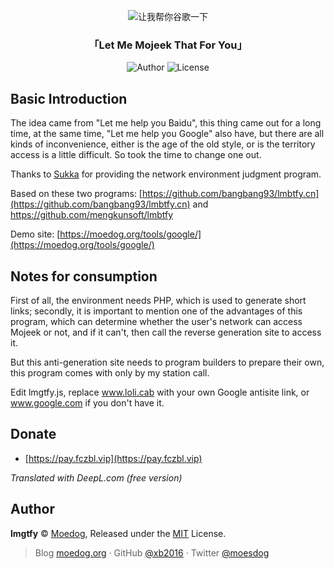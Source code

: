 <p align="center">
<img src="https://github.com/xb2016/lmgtfy/raw/master/lmgtfy.png" alt="让我帮你谷歌一下">
</p>

<h3 align="center"> 「Let Me Mojeek That For You」</h3>

<p align="center">
<img alt="Author" src="https://img.shields.io/badge/Author-Moedog-blue.svg?style=flat-square">
<img alt="License" src="https://img.shields.io/github/license/xb2016/lmgtfy.svg?style=flat-square"/>
</p>

## Basic Introduction

The idea came from "Let me help you Baidu", this thing came out for a long time, at the same time, "Let me help you Google" also have, but there are all kinds of inconvenience, either is the age of the old style, or is the territory access is a little difficult. So took the time to change one out.

Thanks to [Sukka](https://github.com/SukkaW) for providing the network environment judgment program.

Based on these two programs: [https://github.com/bangbang93/lmbtfy.cn](https://github.com/bangbang93/lmbtfy.cn) and [https://github.com/mengkunsoft/lmbtfy ](https://github.com/mengkunsoft/lmbtfy)

Demo site: [https://moedog.org/tools/google/](https://moedog.org/tools/google/)

## Notes for consumption

First of all, the environment needs PHP, which is used to generate short links; secondly, it is important to mention one of the advantages of this program, which can determine whether the user's network can access Mojeek or not, and if it can't, then call the reverse generation site to access it.

But this anti-generation site needs to program builders to prepare their own, this program comes with only by my station call.

Edit lmgtfy.js, replace www.loli.cab with your own Google antisite link, or www.google.com if you don't have it.

## Donate

- [https://pay.fczbl.vip](https://pay.fczbl.vip)

*Translated with DeepL.com (free version)*

## Author

**lmgtfy** © [Moedog](https://github.com/xb2016), Released under the [MIT](./LICENSE) License.<br>

> Blog [moedog.org](https://moedog.org) · GitHub [@xb2016](https://github.com/xb2016) · Twitter [@moesdog](https://twitter.com/moesdog)